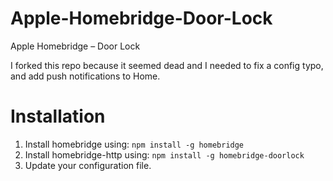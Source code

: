 # Apple-Homebridge-Door-Lock
Apple Homebridge – Door Lock

I forked this repo because it seemed dead and I needed to fix a config typo, and add push notifications to Home.


# Installation

1. Install homebridge using: `npm install -g homebridge`
2. Install homebridge-http using: `npm install -g homebridge-doorlock`
3. Update your configuration file.

